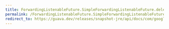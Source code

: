 ```yaml
---
title: ForwardingListenableFuture.SimpleForwardingListenableFuture.delegate
permalink: /ForwardingListenableFuture.SimpleForwardingListenableFuture.delegate/
redirect_to: https://guava.dev/releases/snapshot-jre/api/docs/com/google/common/util/concurrent/ForwardingListenableFuture.SimpleForwardingListenableFuture.html#delegate--
---
```

